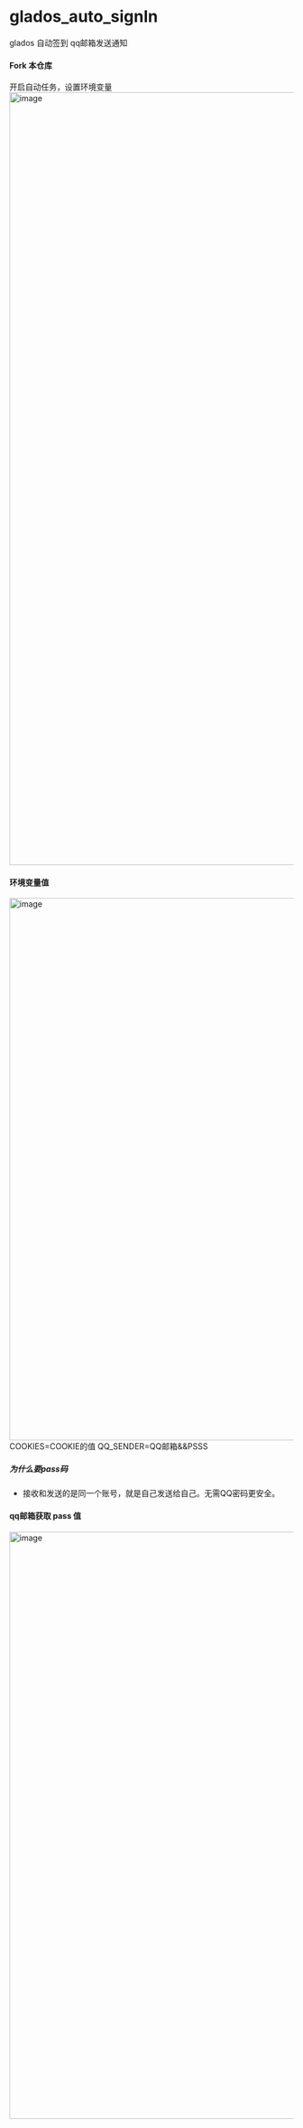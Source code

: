 # glados_auto_signIn
glados 自动签到 qq邮箱发送通知

#### Fork 本仓库

开启自动任务，设置环境变量
<img width="1368" alt="image" src="https://user-images.githubusercontent.com/47493118/189161193-c68be096-4af8-4784-ab83-f567ec8bcdc4.png">

#### 环境变量值
<img width="960" alt="image" src="https://user-images.githubusercontent.com/47493118/189162061-362ad1cd-3969-4e06-99eb-c825bbb5d8bc.png">
COOKIES=COOKIE的值
QQ_SENDER=QQ邮箱&&PSSS

##### 为什么要pass码
- 接收和发送的是同一个账号，就是自己发送给自己。无需QQ密码更安全。

#### qq邮箱获取 pass 值 
<img width="1039" alt="image" src="https://user-images.githubusercontent.com/47493118/189162628-f0490204-4211-46de-9d03-e1f155819d05.png">



